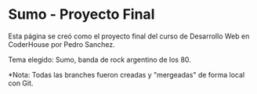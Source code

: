 # Sumo - Proyecto Final


Esta página se creó como el proyecto final del curso de Desarrollo Web en CoderHouse por Pedro Sanchez.

Tema elegido: Sumo, banda de rock argentino de los 80.

*Nota: Todas las branches fueron creadas y "mergeadas" de forma local con Git.
